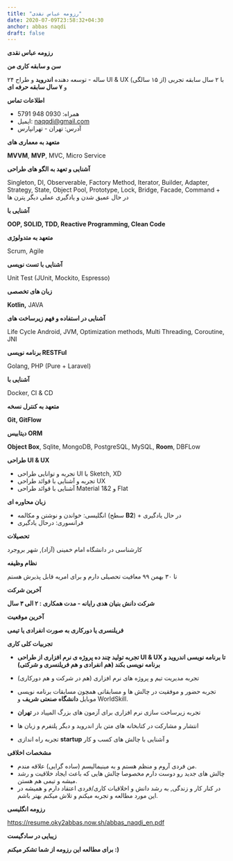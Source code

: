 ```yaml
---
title: "رزومه عباس نقدی"
date: 2020-07-09T23:58:32+04:30
anchor: abbas naqdi
draft: false
---
```


**رزومه عباس نقدی**

**سن و سابقه کاری من**

۲۴ ساله - توسعه دهنده **اندروید** و طراح UI & UX با ۲ سال سابقه تجربی (از ۱۵ سالگی) و **۷ سال سابقه حرفه ای**

**اطلاعات تماس**

- همراه: 0930 948 5791
- ایمیل: [naqqdi@gmail.com](mailto:naqqdi@gmail.com)
- آدرس: تهران - تهرانپارس

**متعهد به معماری های**

**MVVM**, **MVP**, MVC, Micro Service

**آشنایی و تعهد به الگو های طراحی**

Singleton, DI, Observerable, Factory Method, Iterator, Builder, Adapter, Strategy, State, Object Pool, Prototype, Lock, Bridge, Facade, Command + در حال عمیق شدن و یادگیری عملی دیگر پترن ها

**آشنایی با**

**OOP, SOLID, TDD, Reactive Programming, Clean Code**

**متعهد به متدولوژی**

Scrum, Agile

**آشنایی با تست نویسی**

Unit Test (JUnit, Mockito, Espresso)

**زبان های تخصصی**

**Kotlin,** JAVA

**آشنایی در استفاده و فهم زیرساخت های**

Life Cycle Android, JVM, Optimization methods, Multi Threading, Coroutine, JNI

**برنامه نویسی RESTFul**

Golang, PHP (Pure + Laravel)

**آشنایی با**

Docker, CI & CD

**متعهد به کنترل نسخه**

**Git, GitFlow**

**دیتابیس ORM**

**Object Box**, Sqlite, MongoDB, PostgreSQL, MySQL, **Room**, DBFLow

**طراحی UI & UX**

- تجربه و توانایی طراحی UI با Sketch, XD
- تجربه و آشنایی با قوائد طراحی UX
- آشنایی با قوائد طراحی Material 1&2 و Flat

**زبان محاوره ای**

- انگلیسی: خواندن و نوشتن و مکالمه (سطح **B2**) + در حال یادگیری
- فرانسوری: درحال یادگیری

**تحصیلات**

کارشناسی در دانشگاه امام خمینی (آزاد), شهر بروجرد

**نظام وظیفه**

تا ۳۰ بهمن ۹۹ معافیت تحصیلی دارم و برای امریه قابل پذیرش هستم

**آخرین شرکت**

**شرکت دانش بنیان هدی رایانه - مدت همکاری : ۲ الی ۳ سال**

**آخرین موقعیت**

**فریلنسری یا دورکاری به صورت انفرادی یا تیمی**

**تجربیات کلی کاری**

- **تجربه تولید چند ده پروژه ی نرم افزاری از طراحی UI & UX تا برنامه نویسی اندروید و برنامه نویسی بکند (هم انفرادی و هم فریلنسری و شرکتی)**

- تجربه مدیریت تیم و پروژه های نرم افزاری (هم در شرکت و هم دورکاری)

- تجربه حضور و موفقیت در چالش ها و مسابقاتی همچون مسابقات برنامه نویسی موبایل **دانشگاه صنعتی شریف** و WorldSkill.

- تجربه زیرساخت سازی نرم افزاری برای آزمون های بزرگ المپیاد در **تهران**

- انتشار و مشارکت در کتابخانه های متن باز اندروید و دیگر پلتفرم و زبان ها

- تجربه راه اندازی **startup** و آشنایی با چالش های کسب و کار

**مشخصات اخلاقی**

- من فردی آروم و منظم هستم و به مینیمالیسم (ساده گرایی) علاقه مندم.
- چالش های جدید رو دوست دارم مخصوصا چالش هایی که باعث ایجاد خلاقیت و رشد میشه و تیمی هم هستن.
- در کنار کار و زندگی, به رشد دانش و اخلاقیات کاری/فردی اعتقاد دارم و همیشه در این مورد مطالعه و تجربه میکنم و تلاش میکنم بهتر باشم.

**رزومه انگلیسی**

https://resume.oky2abbas.now.sh/abbas_naqdi_en.pdf

**زیبایی در سادگیست**

**برای مطالعه این رزومه از شما تشکر میکنم :)**
